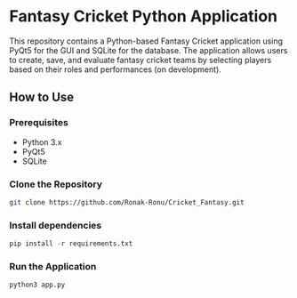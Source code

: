 # Fantasy Cricket Python Application

This repository contains a Python-based Fantasy Cricket  application using PyQt5 for the GUI and SQLite for the database. The application allows users to create, save, and evaluate fantasy cricket teams by selecting players based on their roles and performances (on development).

## How to Use

### Prerequisites

- Python 3.x
- PyQt5
- SQLite

### Clone the Repository

```bash
git clone https://github.com/Ronak-Ronu/Cricket_Fantasy.git
```

### Install dependencies
```py
pip install -r requirements.txt
```

### Run the Application
```py
python3 app.py
```


